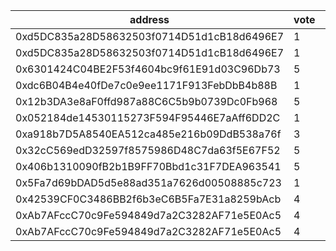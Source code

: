 address|vote|timestamp|signature
---|---|---|---
0xd5DC835a28D58632503f0714D51d1cB18d6496E7|1|1614085261|0xa9d3ec169b5a0b810affeceebbe4e1fc7e1752c2bd9bfc748d034cdde5bc47a37bd585025ca722416932da987f64ef7348149e2c1010d8b3f796acebc4b45e161b
0xd5DC835a28D58632503f0714D51d1cB18d6496E7|1|1614085307|0xd6407905f77d0b334d0b05362ff6e13ef3510c45413a2e91166e8b1217883c7d1c8b495701f48c07c101094d52d79fd1646d1c1f0dd5f509c8449606c675b3961c
0x6301424C04BE2F53f4604bc9f61E91d03C96Db73|5|1614087272|0x1e94abe517d11ecdfc9c8e95aa719daebc5ce67f893db5d9c51a37df1f299e44579e58558a61e080a34878fb547f7ea86ed078b42f505b526e66590a52365d061b
0xdc6B04B4e40fDe7c0e9ee1171F913FebDbB4b88B|1|1614088541|0x586f92cd186fb19d7a2a112a8109a44591fdc8970df3272dbe7e3e92f7f13c6403980445d4c490ae37bada4a9b8d4a32e62e9bd31a10d67ed4f6cc47b6c5886f1c
0x12b3DA3e8aF0ffd987a88C6C5b9b0739Dc0Fb968|5|1614092024|0x62a0f72d065e6137c1c4f2ce00d22016a3cec4695a0cdc02fc1dfe7080ae34de4a6adc753e02372587f4757dddd953df66a90da90210fc7df5da9e625276e4b41b
0x052184de14530115273F594F95446E7aAff6DD2C|1|1614102487|0xf2ab3f658f58b2f95493017021f97825b5ba3634dbdb0d6524db90002a08948826652999d7f58dc5fe84b35eb57bba1670fc0dec483ad8bfb34bcbf9d555e3c91c
0xa918b7D5A8540EA512ca485e216b09DdB538a76f|3|1614120110|0xc9162ed5efc679dbfea645ae223f8772c857879b88918d76b996e6e9c84a8f3a6b11c9657659487478ac46c81c1a12e26200e097ca5235936d85ae965ef1d3201b
0x32cC569edD32597f8575986D48C7da63f5E67F52|5|1614136193|0xcc2384afd4f723d1072747dcb8d40caaccd65e9e15a7bd1f57613bdafe3d9521604ce5856abf8570e5eaff7382564a3c39e7f3deddaf55ebbae446867ce27ca51c
0x406b1310090fB2b1B9FF70Bbd1c31F7DEA963541|5|1614137155|0xa8b58c4fc53de2d059fddb3b3cac2bddd305507c04d5475f1ff2f88b4497faac71c191fe19ed0b3af3f939c73668aba4900ab684ca110ca629d6c692473d50181c
0x5Fa7d69bDAD5d5e88ad351a7626d00508885c723|1|1614139052|0x6d2920f6f297f3dcbedd77575c540bfe10e45c27559d3ab62ae3ff5b60f0bbc54d58da27c15879977aaa41136ee7eccad4ce486f83480d4027494fb6703a381f1b
0x42539CF0C3486BB2f6b3eC6B5Fa7E31a8259bAcb|4|1614158924|0x72363bc43973cd7f95f4722c5faa573326a41431519008ec4b946372e38683d41d8d819a7df18fe23365fdcb804729bbe8b6577d3d0c5bd7103cb88d198c356a1b
0xAb7AFccC70c9Fe594849d7a2C3282AF71e5E0Ac5|4|1614166715|0xbd71b14f1301f0561b4749cced1db9f40684cd3d70692fea35a747d1341f8fd354c3e582030baf592351a1c35971de5df42ed7f38b99065e86aa5cfcec08bbef1b
0xAb7AFccC70c9Fe594849d7a2C3282AF71e5E0Ac5|4|1614166756|0xb7a6688c38b43a6164d3077ced7c7fa81c65d96e778d24113dd26d839dab4ae80600745fd6f3437209244f61a35377d93e0a875c65210e387824277ba9d699171c